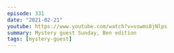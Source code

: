 ```yaml
---
episode: 331
date: "2021-02-21"
youtube: https://www.youtube.com/watch?v=vswms8jNlps
summary: Mystery guest Sunday, Ben edition
tags: [mystery-guest]
---
```

